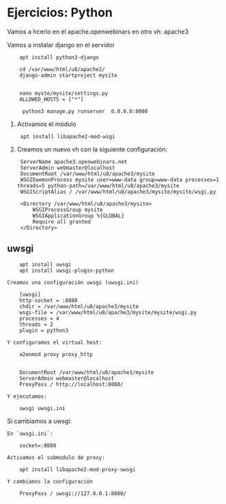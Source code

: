 # Ejercicios: Python

Vamos a hcerlo en el apache.openwebinars en otro vh: apache3

Vamos a instalar django en el servidor

		apt install python3-django

		cd /var/www/html/u8/apache2/
		django-admin startproject mysite


		nano myste/mysite/settings.py
		ALLOWED_HOSTS = ["*"]

		 python3 manage.py runserver  0.0.0.0:8000


1. Activamos el módulo

		apt install libapache2-mod-wsgi

2. Creamos un nuevo vh con la siguiente configuración:

	    ServerName apache3.openwebinars.net
        ServerAdmin webmaster@localhost
        DocumentRoot /var/www/html/u8/apache3/mysite
        WSGIDaemonProcess mysite user=www-data group=www-data processes=1 threads=5 python-path=/var/www/html/u8/apache3/mysite
        WSGIScriptAlias / /var/www/html/u8/apache3/mysite/mysite/wsgi.py

	    <Directory /var/www/html/u8/apache3/mysite>
            WSGIProcessGroup mysite
            WSGIApplicationGroup %{GLOBAL}
            Require all granted
    	</Directory>

## uwsgi

		apt install uwsgi
		apt install uwsgi-plugin-python

	Creamos una configuración uwsgi (uwsgi.ini)

		[uwsgi]
		http-socket = :8080
		chdir = /var/www/html/u8/apache3/mysite
		wsgi-file = /var/www/html/u8/apache3/mysite/mysite/wsgi.py
		processes = 4
		threads = 2
		plugin = python3

	Y configuramos el virtual host:

		a2enmod proxy proxy_http


	    DocumentRoot /var/www/html/u8/apache3/mysite
        ServerAdmin webmaster@localhost
		ProxyPass / http://localhost:8080/

    Y ejecutamos:

    	uwsgi uwsgi.ini

Si cambiamos a uwsgi:

	En `uwsgi.ini`:

		socket=:8080

	Activamos el submodulo de proxy:

		apt install libapache2-mod-proxy-uwsgi

	Y cambiamos la configuración 

		ProxyPass / uwsgi://127.0.0.1:8080/



